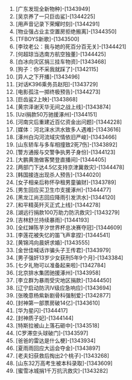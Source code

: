 
1. [广东发现全新物种]-[1343949]
1. [吴京养了一只巨齿鲨]-[1344225]
1. [用声音记录下荣耀时刻]-[1344291]
1. [物业强占业主空置房拒绝搬离]-[1344350]
1. [TFBOYS新歌]-[1343500]
1. [李玟老公：我与她的死百分百无关]-[1344421]
1. [何超琼当选南方航空独董]-[1344425]
1. [白冰向灾区捐三挂车物资]-[1343468]
1. [狗子：你不采我就踩了]-[1342115]
1. [异人之下开播]-[1343496]
1. [对话K396乘务员赵阳]-[1343729]
1. [电影孤注一掷终极预告]-[1344273]
1. [巨齿鲨2上映]-[1343868]
1. [黄宗泽谢天华无间之战上线]-[1343874]
1. [Uzi捐款50万驰援涿州]-[1344151]
1. [河南灾后重建近百亿资金出问题]-[1344228]
1. [媒体：河北涞水洪水致多人遇难]-[1343616]
1. [涿州白沟河流域灾情依旧严峻]-[1343466]
1. [山东轿车与多车相撞致2死7伤]-[1343892]
1. [警方通报与交警争执男子身份]-[1344123]
1. [大鹏黄渤做客樊登直播间]-[1344405]
1. [两部门下达4.5亿支持京津冀救灾]-[1344478]
1. [韩国接连出现杀人预告]-[1344020]
1. [女子相亲后称怀孕租男童骗财]-[1343789]
1. [男生回应买卫生巾支援涿州]-[1344477]
1. [黑龙江尚志回应降雨引发洪水]-[1344120]
1. [和平精英歼灭正式上线]-[1344278]
1. [湖远行捐款100万助力防汛救灾]-[1343279]
1. [吉林舒兰持续暴雨]-[1344193]
1. [全红婵陈芋汐世界杯总决赛夺冠]-[1344609]
1. [李莲花被失忆的笛飞声拿捏]-[1344541]
1. [黄锦鸿向晨妍求婚]-[1343555]
1. [金世佳喊话诈骗头子王传君]-[1343979]
1. [男子强奸13岁少女获刑5年9个月]-[1343384]
1. [七夕礼物可以准备起来啦]-[1342784]
1. [北京排水集团驰援涿州]-[1343958]
1. [李立群为暴雨受灾地区捐款]-[1344450]
1. [辽宁启动防汛Ⅳ级应急响应]-[1343694]
1. [张晚意杨紫新剧骨科强制爱]-[1342877]
1. [封神第一部票房破14亿]-[1343610]
1. [华为星闪]-[1344417]
1. [封神质子妃]-[1344144]
1. [特斯拉被山上落石砸中]-[1343518]
1. [C罗滞空头球破门]-[1343597]
1. [爸爸的雷达是什么梗]-[1343934]
1. [夏雨雨回应大运会夺金]-[1343897]
1. [老夫妇获救后掏出2个桃子]-[1343268]
1. [山东32万高考生被本科录取]-[1343609]
1. [蜜雪冰城捐1千万抗汛救灾]-[1343282]